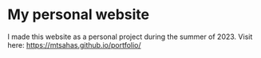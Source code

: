 # My personal website
I made this website as a personal project during the summer of 2023. Visit here: https://mtsahas.github.io/portfolio/

